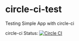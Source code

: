 # circle-ci-test
Testing Simple App with circle-ci

 circle-ci Status: [![Circle CI](https://circleci.com/gh/Robert-W/circle-ci-test/tree/master.svg?style=svg)](https://circleci.com/gh/Robert-W/circle-ci-test/tree/master)
